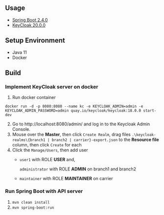 
## Usage

- [Spring Boot 2.4.0](https://docs.spring.io/spring-boot/docs/current/reference/htmlsingle/)
- [KeyCloak 20.0.0](https://www.keycloak.org/documentation)

## Setup Environment
- Java 11
- Docker

## Build
### Implement KeyCloak server on docker
1. Run docker container
```
docker run -d -p 8080:8080 --name kc -e KEYCLOAK_ADMIN=admin -e KEYCLOAK_ADMIN_PASSWORD=admin quay.io/keycloak/keycloak:18.0.0 start-dev
```
2. Go to http://localhost:8080/admin/ and log in to the Keycloak Admin Console.
3. Mouse over the **Master**, then click `Create Realm`, drag files `.\keycloak-realms\{branch1 | branch2 | carrier}-export.json` to the **Resource file** column, then click `Create` for each
4. Click the `Manage/Users`, then add user
    - `user1` with ROLE **USER** and, 
   
      `administrator` with ROLE **ADMIN** on branch1 and branch2
    - `maintainer` with ROLE **MAINTAINER** on carrier

### Run Spring Boot with API server
1. `mvn clean install`
2. `mvn spring-boot:run`